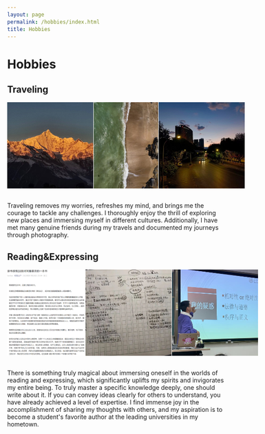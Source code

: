 ```yaml
---
layout: page
permalink: /hobbies/index.html
title: Hobbies
---
```


# Hobbies

## Traveling

<div class="third">
    <img src="/images/tr1.jpg" class="floatpic">
    <img src="/images/tr2.jpg" class="floatpic">
    <img src="/images/tr3.jpg" class="floatpic">
</div>

<style>
    .third {
        display: flex;
        justify-content: flex-start; /* 左对齐图片 */
    }
    .floatpic {
        width: 200px; /* 调整为你想要的较小宽度 */
        height: 200px; /* 调整为你想要的较小高度 */
        object-fit: cover;
        margin-right: 1px; /* 可选：在图片之间添加一些间距 */
    }
</style>

<br>Traveling removes my worries, refreshes my mind, and brings me the courage to tackle any challenges. I thoroughly enjoy the thrill of exploring new places and immersing myself in different cultures. Additionally, I have met many genuine friends during my travels and documented my journeys through photography.

## Reading&Expressing

<div class="third">
    <img src="/images/ex1.png" class="floatpic">
    <img src="/images/ex2.jpg" class="floatpic">
    <img src="/images/ex3.jpg" class="floatpic">
</div>

<style>
    .third {
        display: flex;
        justify-content: flex-start; /* 左对齐图片 */
    }
    .floatpic {
        width: 200px; /* 调整为你想要的较小宽度 */
        height: 200px; /* 调整为你想要的较小高度 */
        object-fit: cover;
        margin-right: 1px; /* 可选：在图片之间添加一些间距 */
    }
</style>

<br>There is something truly magical about immersing oneself in the worlds of reading and expressing, which significantly uplifts my spirits and invigorates my entire being. To truly master a specific knowledge deeply, one should write about it. If you can convey ideas clearly for others to understand, you have already achieved a level of expertise. I find immense joy in the accomplishment of sharing my thoughts with others, and my aspiration is to become a student's favorite author at the leading universities in my hometown.
